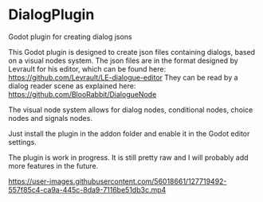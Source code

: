 # DialogPlugin
Godot plugin for creating dialog jsons

This Godot plugin is designed to create json files containing dialogs, based on a visual nodes system. 
The json files are in the format designed by Levrault for his editor, which can be found here: https://github.com/Levrault/LE-dialogue-editor
They can be read by a dialog reader scene as explained here: https://github.com/BlooRabbit/DialogueNode

The visual node system allows for dialog nodes, conditional nodes, choice nodes and signals nodes. 

Just install the plugin in the addon folder and enable it in the Godot editor settings.

The plugin is work in progress. It is still pretty raw and I will probably add more features in the future.

https://user-images.githubusercontent.com/56018661/127719492-557f85c4-ca9a-445c-8da9-7116be51db3c.mp4




